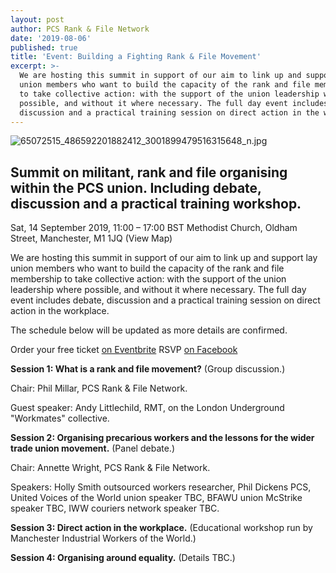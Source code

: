```yaml
---
layout: post
author: PCS Rank & File Network
date: '2019-08-06'
published: true
title: 'Event: Building a Fighting Rank & File Movement'
excerpt: >-
  We are hosting this summit in support of our aim to link up and support lay
  union members who want to build the capacity of the rank and file membership
  to take collective action: with the support of the union leadership where
  possible, and without it where necessary. The full day event includes debate,
  discussion and a practical training session on direct action in the workplace.
---
```

![65072515_486592201882412_3001899479516315648_n.jpg]({{site.baseurl}}/assets/images/65072515_486592201882412_3001899479516315648_n.jpg)

## Summit on militant, rank and file organising within the PCS union. Including debate, discussion and a practical training workshop.

Sat, 14 September 2019, 11:00 – 17:00 BST
Methodist Church, Oldham Street, Manchester, M1 1JQ (View Map)

We are hosting this summit in support of our aim to link up and support lay union members who want to build the capacity of the rank and file membership to take collective action: with the support of the union leadership where possible, and without it where necessary. The full day event includes debate, discussion and a practical training session on direct action in the workplace.

The schedule below will be updated as more details are confirmed.

Order your free ticket [on Eventbrite](https://www.eventbrite.co.uk/e/building-a-fighting-rank-file-movement-tickets-67885494341)
RSVP [on Facebook](https://www.facebook.com/events/1053304744867228/)

**Session 1: What is a rank and file movement?** (Group discussion.)

Chair: Phil Millar, PCS Rank & File Network.

Guest speaker: Andy Littlechild, RMT, on the London Underground "Workmates" collective.

**Session 2: Organising precarious workers and the lessons for the wider trade union movement.** (Panel debate.)

Chair: Annette Wright, PCS Rank & File Network.

Speakers: Holly Smith outsourced workers researcher, Phil Dickens PCS, United Voices of the World union speaker TBC, BFAWU union McStrike speaker TBC, IWW couriers network speaker TBC.

**Session 3: Direct action in the workplace.** (Educational workshop run by Manchester Industrial Workers of the World.)

**Session 4: Organising around equality.** (Details TBC.)
